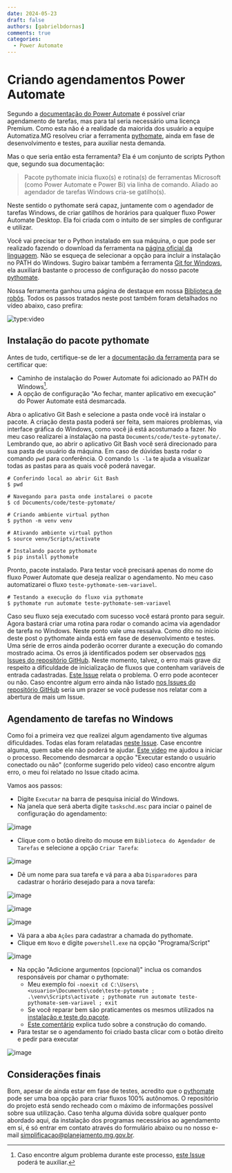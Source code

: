 ```yaml
---
date: 2024-05-23
draft: false
authors: [gabrielbdornas]
comments: true
categories:
  - Power Automate
---
```


# Criando agendamentos Power Automate

Segundo a [documentação do Power Automate](https://learn.microsoft.com/en-us/power-automate/desktop-flows/run-desktop-flows-url-shortcuts#prerequisites) é possível criar agendamento de tarefas, mas para tal seria necessário uma licença Premium.
Como esta não é a realidade da maiorida dos usuário a equipe Automatiza.MG resolveu criar a ferramenta [pythomate](https://github.com/automatiza-mg/pythomate), ainda em fase de desenvolvimento e testes, para auxiliar nesta demanda.

<!-- more -->

Mas o que seria então esta ferramenta?
Ela é um conjunto de scripts Python que, segundo sua documentação:

> Pacote pythomate inicia fluxo(s) e rotina(s) de ferramentas Microsoft (como Power Automate e Power Bi) via linha de comando.
> Aliado ao agendador de tarefas Windows cria-se gatilho(s).

Neste sentido o pythomate será capaz, juntamente com o agendador de tarefas Windows, de criar gatilhos de horários para qualquer fluxo Power Automate Desktop.
Ela foi criada com o intuito de ser simples de configurar e utilizar.

Você vai precisar ter o Python instalado em sua máquina, o que pode ser realizado fazendo o download da ferramenta na [página oficial da linguagem](https://www.python.org/downloads/).
Não se esqueça de selecionar a opção para incluir a instalação no PATH do Windows.
Sugiro baixar também a ferramenta [Git for Windows](https://git-scm.com/download/win), ela auxiliará bastante o processo de configuração do nosso pacote [pythomate](https://github.com/automatiza-mg/pythomate).

Nossa ferramenta ganhou uma página de destaque em nossa [Biblioteca de robôs](../../../robos/pythomate/).
Todos os passos tratados neste post também foram detalhados no vídeo abaixo, caso prefira:

![type:video](https://www.youtube.com/embed/09ceWwO6Xx0)

## Instalação do pacote pythomate

Antes de tudo, certifique-se de ler a [documentação da ferramenta](https://github.com/automatiza-mg/pythomate?tab=readme-ov-file#instala%C3%A7%C3%A3o) para se certificar que:

- Caminho de instalação do Power Automate foi adicionado ao PATH do Windows[^1].
- A opção de configuração "Ao fechar, manter aplicativo em execução" do Power Automate está desmarcada.

Abra o aplicativo Git Bash e selecione a pasta onde você irá instalar o pacote.
A criação desta pasta poderá ser feita, sem maiores problemas, via interface gráfica do Windows, como você já está acostumado a fazer.
No meu caso realizarei a instalação na pasta `Documents/code/teste-pytomate/`.
Lembrando que, ao abrir o aplicativo Git Bash você será direcionado para sua pasta de usuário da máquina.
Em caso de dúvidas basta rodar o comando  `pwd` para conferência.
O comando `ls -la` te ajuda a visualizar todas as pastas para as quais você poderá navegar.

```
# Conferindo local ao abrir Git Bash
$ pwd

# Navegando para pasta onde instalarei o pacote
$ cd Documents/code/teste-pytomate/

# Criando ambiente virtual python
$ python -m venv venv

# Ativando ambiente virtual python
$ source venv/Scripts/activate

# Instalando pacote pythomate
$ pip install pythomate
```

Pronto, pacote instalado.
Para testar você precisará apenas do nome do fluxo Power Automate que deseja realizar o agendamento.
No meu caso automatizarei o fluxo `teste-pythomate-sem-variavel`.

```
# Testando a execução do fluxo via pythomate
$ pythomate run automate teste-pythomate-sem-variavel
```

Caso seu fluxo seja executado com sucesso você estará pronto para seguir.
Agora bastará criar uma rotina para rodar o comando acima via agendador de tarefa no Windows.
Neste ponto vale uma ressalva.
Como dito no início deste post o pythomate ainda está em fase de desenvolvimento e testes.
Uma série de erros ainda poderão ocorrer durante a execução do comando mostrado acima.
Os erros já identificados podem ser observados [nos Issues do repositório GitHub](https://github.com/automatiza-mg/pythomate/issues).
Neste momento, talvez, o erro mais grave diz respeito a dificuldade de inicialização de fluxos que contenham variáveis de entrada cadastradas.
[Este Issue](https://github.com/automatiza-mg/pythomate/issues/12) relata o problema.
O erro pode acontecer ou não.
Caso encontre algum erro ainda não listado [nos Issues do repositório GitHub](https://github.com/automatiza-mg/pythomate/issues) seria um prazer se você pudesse nos relatar com a abertura de mais um Issue.

## Agendamento de tarefas no Windows

Como foi a primeira vez que realizei algum agendamento tive algumas dificuldades.
Todas elas foram relatadas [neste Issue](https://github.com/automatiza-mg/pythomate/issues/16).
Case encontre alguma, quem sabe ele não poderá te ajudar.
[Este video](https://www.youtube.com/watch?v=Gq-2tAQP_hE) me ajudou a iniciar o processo.
Recomendo desmarcar a opção "Executar estando o usuário conectado ou não" (conforme sugerido pelo vídeo) caso encontre algum erro, o meu foi relatado no Issue citado acima.

Vamos aos passos:

  - Digite `Executar` na barra de pesquisa inicial do Windows.
  - Na janela que será aberta digite `taskschd.msc` para inciar o painel de configuração do agendamento:

![image](https://github.com/automatiza-mg/automatizacoes/assets/49699290/387f596b-f253-4b97-86f5-b209093c8430)

  - Clique com o botão direito do mouse em `Biblioteca do Agendador de Tarefas` e selecione a opção  `Criar Tarefa`:

![image](https://github.com/automatiza-mg/automatizacoes/assets/49699290/cc61285f-fb7b-493f-acf9-29873e2ab0a3)

  - Dê um nome para sua tarefa e vá para a aba `Disparadores` para cadastrar o horário desejado para a nova tarefa:

![image](https://github.com/automatiza-mg/automatizacoes/assets/49699290/348f1cbd-b8fb-49c3-81fb-d5f6070ce845)

![image](https://github.com/automatiza-mg/automatizacoes/assets/49699290/348168bb-244d-43f7-b94d-c8e74d8b0263)

![image](https://github.com/automatiza-mg/automatizacoes/assets/49699290/7cb056a1-6d24-4956-a6ca-5910c92a1566)

  - Vá para a aba `Ações` para cadastrar a chamada do pythomate.
  - Clique em `Novo` e digite `powershell.exe` na opção "Programa/Script"

![image](https://github.com/automatiza-mg/automatizacoes/assets/49699290/35a10713-3ae9-426e-af8f-a02737d2c050)

  - Na opção "Adicione argumentos (opcional)" inclua os comandos responsáveis por chamar o pythomate:
    - Meu exemplo foi `-noexit cd C:\Users\<usuario>\Documents\code\teste-pytomate ; .\venv\Scripts\activate ; pythomate run automate teste-pythomate-sem-variavel ; exit`
    - Se você reparar bem são praticamentes os mesmos utilizados na [instalação e teste do pacote](#instalacao-do-pacote-pythomate).
    - [Este comentário](https://github.com/automatiza-mg/pythomate/issues/16#issuecomment-2127188908) explica tudo sobre a construção do comando.
  - Para testar se o agendamento foi criado basta clicar com o botão direito e pedir para executar

![image](https://github.com/automatiza-mg/automatizacoes/assets/49699290/4109056f-e1af-4be2-85e4-89a22f3f4864)

## Considerações finais

Bom, apesar de ainda estar em fase de testes, acredito que o [pythomate](https://github.com/automatiza-mg/pythomate) pode ser uma boa opção para criar fluxos 100% autônomos.
O repositório do projeto está sendo recheado com o máximo de informações possível sobre sua utilização.
Caso tenha alguma dúvida sobre qualquer ponto abordado aqui, da instalação dos programas necessários ao agendamento em si, é só entrar em contato através do formulário abaixo ou no nosso e-mail [simplificacao@planejamento.mg.gov.br](mailto:simplificacao@planejamento.mg.gov.br).

[^1]: Caso encontre algum problema durante este processo, [este Issue](https://github.com/automatiza-mg/pythomate/issues/18) poderá te auxiliar.
